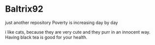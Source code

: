 # Baltrix92
just another repository
Poverty is increasing day by day


i like cats, because they are very cute and they purr in an innocent way.
Having black tea is good for your health.
